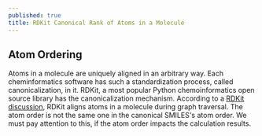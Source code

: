 ```yaml
---
published: true
title: RDKit Canonical Rank of Atoms in a Molecule
---
```

## Atom Ordering

Atoms in a molecule are uniquely aligned in an arbitrary way. Each cheminformatics software has such a standardization process, called canonicalization, in it. RDKit, a most popular Python chemoinformatics open source library has the canonicalization mechanism. According to a [RDKit discussion](https://github.com/rdkit/rdkit/issues/2637#issuecomment-527582728), RDKit aligns atoms in a molecule during graph traversal. The atom order is not the same one in the canonical SMILES's atom order. We must pay attention to this, if the atom order impacts the calculation results.
